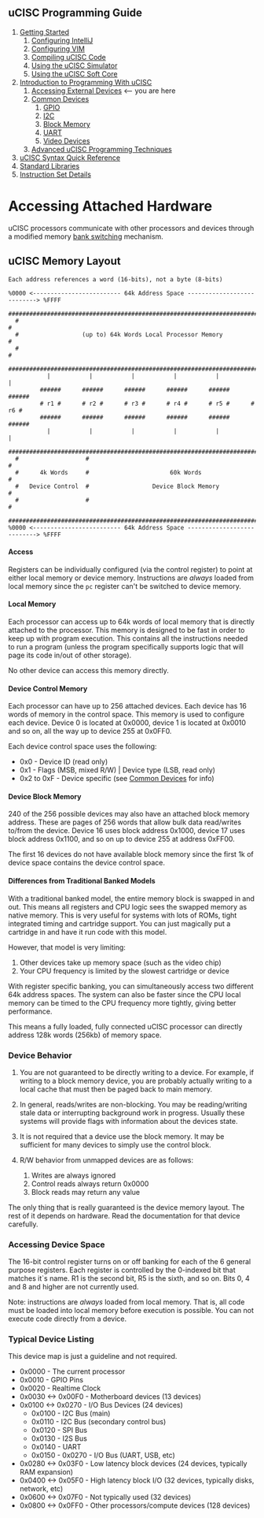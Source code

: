 ## uCISC Programming Guide

1. [Getting Started](1.0_Getting_Started.md)
   1. [Configuring IntelliJ](1.1_Configuring_IntelliJ.md)
   2. [Configuring VIM](1.2_Configuring_VIM.md)
   3. [Compiling uCISC Code](1.3_Compiling_uCISC_Code.md)
   4. [Using the uCISC Simulator](1.4_Simulating_uCISC.md)
   5. [Using the uCISC Soft Core](1.5_Running_uCISC_Soft_Core.md)
2. [Introduction to Programming With uCISC](2.0_Program_With_uCISC.md)
   1. [Accessing External Devices](2.1_Accessing_Devices.md) <-- you are here
   2. [Common Devices](2.2.0_Common_Devices.md)
      1. [GPIO](2.2.1_GPIO_Devices.md)
      2. [I2C](2.2.2_I2C_Devices.md)
      3. [Block Memory](2.2.3_Block_Memory_Devices.md)
      4. [UART](2.2.4_UART_Devices.md)
      5. [Video Devices](2.2.5_Video_Devices.md)
   3. [Advanced uCISC Programming Techniques](2.3_Advanced_Programming_Techniques.md)
3. [uCISC Syntax Quick Reference](3_Syntax_Quick_Reference.md)
4. [Standard Libraries](4_Standard_Libraries.md)
5. [Instruction Set Details](5_Instruction_Set_Details.md)

# Accessing Attached Hardware

uCISC processors communicate with other processors and devices through a modified
memory [bank switching](https://en.wikipedia.org/wiki/Bank_switching) mechanism.

## uCISC Memory Layout

```
Each address references a word (16-bits), not a byte (8-bits)

%0000 <------------------------- 64k Address Space ---------------------------> %FFFF
  #################################################################################
  #                                                                               #
  #                  (up to) 64k Words Local Processor Memory                     #
  #                                                                               #
  #################################################################################
           |           |           |           |           |           |         
         ######      ######      ######      ######      ######      ######      
         # r1 #      # r2 #      # r3 #      # r4 #      # r5 #      # r6 #      
         ######      ######      ######      ######      ######      ######      
           |           |           |           |           |           |         
  #################################################################################
  #                   #                                                           #
  #      4k Words     #                       60k Words                           #
  #   Device Control  #                  Device Block Memory                      #
  #                   #                                                           #
  #################################################################################
%0000 <------------------------- 64k Address Space ---------------------------> %FFFF
```

#### Access

Registers can be individually configured (via the control register) to point at
either local memory or device memory. Instructions are *always* loaded from local
memory since the `pc` register can't be switched to device memory.

#### Local Memory

Each processor can access up to 64k words of local memory that is directly attached
to the processor. This memory is designed to be fast in order to keep up with program
execution. This contains all the instructions needed to run a program (unless the
program specifically supports logic that will page its code in/out of other storage).

No other device can access this memory directly.

#### Device Control Memory

Each processor can have up to 256 attached devices. Each device has 16 words of memory
in the control space. This memory is used to configure each device. Device 0 is
located at 0x0000, device 1 is located at 0x0010 and so on, all the way up to device
255 at 0x0FF0.

Each device control space uses the following:

* 0x0 - Device ID (read only)
* 0x1 - Flags (MSB, mixed R/W) | Device type (LSB, read only)
* 0x2 to 0xF - Device specific (see [Common Devices](2.2.0_Common_Devices.md) for info)

#### Device Block Memory

240 of the 256 possible devices may also have an attached block memory address.
These are pages of 256 words that allow bulk data read/writes to/from the device.
Device 16 uses block address 0x1000, device 17 uses block address 0x1100, and so
on up to device 255 at address 0xFF00.

The first 16 devices do not have available block memory since the first 1k of device
space contains the device control space.

#### Differences from Traditional Banked Models

With a traditional banked model, the entire memory block is swapped in and out. This
means all registers and CPU logic sees the swapped memory as native memory. This is
very useful for systems with lots of ROMs, tight integrated timing and cartridge
support. You can just magically put a cartridge in and have it run code with this
model.

However, that model is very limiting:

1. Other devices take up memory space (such as the video chip)
2. Your CPU frequency is limited by the slowest cartridge or device

With register specific banking, you can simultaneously access two different 64k
address spaces. The system can also be faster since the CPU local memory can be
timed to the CPU frequency more tightly, giving better performance.

This means a fully loaded, fully connected uCISC processor can directly address
128k words (256kb) of memory space.

### Device Behavior

1. You are not guaranteed to be directly writing to a device. For example, if writing
   to a block memory device, you are probably actually writing to a local cache that
   must then be paged back to main memory.

2. In general, reads/writes are non-blocking. You may be reading/writing stale data
   or interrupting background work in progress. Usually these systems will provide
   flags with information about the devices state.

3. It is not required that a device use the block memory. It may be sufficient for
   many devices to simply use the control block.

4. R/W behavior from unmapped devices are as follows:
   1. Writes are always ignored
   2. Control reads always return 0x0000
   3. Block reads may return any value

The only thing that is really guaranteed is the device memory layout. The
rest of it depends on hardware. Read the documentation for that device carefully.

### Accessing Device Space

The 16-bit control register turns on or off banking for each of the 6 general
purpose registers. Each register is controlled by the 0-indexed bit that matches it`s
name. R1 is the second bit, R5 is the sixth, and so on. Bits 0, 4 and 8 and higher
are not currently used.

Note: instructions are *always* loaded from local memory. That is, all code must be
loaded into local memory before execution is possible. You can not execute code
directly from a device.

### Typical Device Listing

This device map is just a guideline and not required.

* 0x0000            - The current processor
* 0x0010            - GPIO Pins
* 0x0020            - Realtime Clock
* 0x0030 <-> 0x00F0 - Motherboard devices (13 devices)
* 0x0100 <-> 0x0270 - I/O Bus Devices (24 devices)
  * 0x0100 - I2C Bus (main)
  * 0x0110 - I2C Bus (secondary control bus)
  * 0x0120 - SPI Bus
  * 0x0130 - I2S Bus
  * 0x0140 - UART
  * 0x0150 - 0x0270 - I/O Bus (UART, USB, etc) 
* 0x0280 <-> 0x03F0 - Low latency block devices (24 devices, typically RAM expansion)
* 0x0400 <-> 0x05F0 - High latency block I/O (32 devices, typically disks, network, etc)
* 0x0600 <-> 0x07F0 - Not typically used (32 devices)
* 0x0800 <-> 0x0FF0 - Other processors/compute devices (128 devices)
